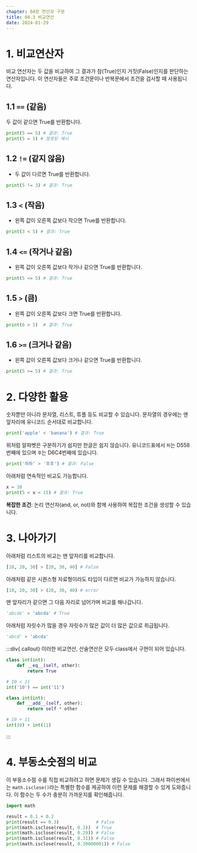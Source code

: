 ```yaml
---
chapter: 04장 연산과 구문
title: 04.3 비교연산
date: 2024-01-29
---
```


# 1. 비교연산자

비교 연산자는 두 값을 비교하여 그 결과가 참(True)인지 거짓(False)인지를 판단하는 연산자입니다. 이 연산자들은 주로 조건문이나 반복문에서 조건을 검사할 때 사용됩니다.

## 1.1 `==` (같음)

두 값이 같으면 True를 반환합니다.

```python
print(5 == 5) # 결과: True
print(5 = 5) # 잘못된 예시
```

## 1.2 `!=` (같지 않음)

- 두 값이 다르면 True를 반환합니다.

```python
print(5 != 3) # 결과: True
```

## 1.3 `<` (작음)

- 왼쪽 값이 오른쪽 값보다 작으면 True를 반환합니다.

```python
print(3 < 5) # 결과: True
```

## 1.4 `<=` (작거나 같음)

- 왼쪽 값이 오른쪽 값보다 작거나 같으면 True를 반환합니다.

```python
print(5 <= 5) # 결과: True
```

## 1.5 `>` (큼)

- 왼쪽 값이 오른쪽 값보다 크면 True를 반환합니다.

```python
print(6 > 5)  # 결과: True

```

## 1.6 `>=` (크거나 같음)

- 왼쪽 값이 오른쪽 값보다 크거나 같으면 True를 반환합니다.

```python
print(5 >= 5) # 결과: True
```

# 2. 다양한 활용

숫자뿐만 아니라 문자열, 리스트, 튜플 등도 비교할 수 있습니다. 문자열의 경우에는 맨 앞자리에 유니코드 순서대로 비교합니다.

```python
print('apple' < 'banana') # 결과: True
```

위처럼 알파벳은 구분하기가 쉽지만 한글은 쉽지 않습니다. 유니코드표에서 `하`는 D558번째에 있으며 `후`는 D6C4번째에 있습니다.

```python
print('하하' > '후후') # 결과: False
```

아래처럼 연속적인 비교도 가능합니다.

```python
x = 10
print(5 < x < 15) # 결과: True
```

**복잡한 조건**: 논리 연산자(and, or, not)와 함께 사용하여 복잡한 조건을 생성할 수 있습니다.

# 3. 나아가기

아래처럼 리스트의 비교는 맨 앞자리를 비교합니다.

```python
[10, 20, 30] > [20, 30, 40] # False
```

아래처럼 같은 시퀀스형 자료형이라도 타입이 다르면 비교가 가능하지 않습니다.

```python
[10, 20, 30] > (20, 30, 40) # error
```

맨 앞자리가 같으면 그 다음 자리로 넘어가며 비교를 해나갑니다.

```python
'abcde' > 'abcda' # True
```

아래처럼 자릿수가 많을 경우 자릿수가 많은 값이 더 많은 값으로 취급됩니다.

```python
'abcd' > 'abcda'
```

:::div{.callout}
이러한 비교연산, 산술연산은 모두 class에서 구현이 되어 있습니다.

```python
class int(int):
    def __eq__(self, other):
        return True

# 10 < 11
int('10') == int('11')
```

```python
class int(int):
    def __add__(self, other):
        return self * other

# 10 + 11
int(10) + int(11)
```

:::

# 4. 부동소숫점의 비교

이 부동소수점 수를 직접 비교하려고 하면 문제가 생길 수 있습니다. 그래서 파이썬에서는 `math.isclose()`라는 특별한 함수를 제공하여 이런 문제를 해결할 수 있게 도와줍니다. 이 함수는 두 수가 충분히 가까운지를 확인해줍니다.

```python
import math

result = 0.1 + 0.2
print(result == 0.3)              # False
print(math.isclose(result, 0.3))  # True
print(math.isclose(result, 0.29)) # False
print(math.isclose(result, 0.31)) # False
print(math.isclose(result, 0.30000001)) # False
```
